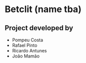 # Betclit (name tba)
## Project developed by
- Pompeu Costa
- Rafael Pinto
- Ricardo Antunes
- João Mamão